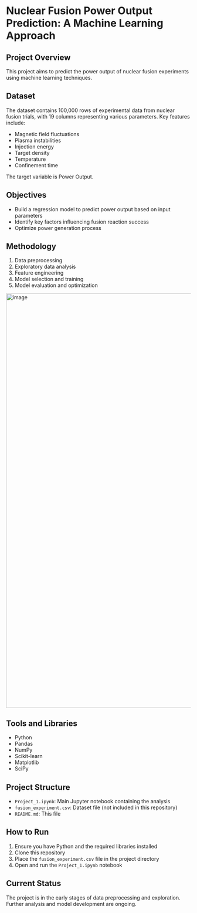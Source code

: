 # Nuclear Fusion Power Output Prediction: A Machine Learning Approach

## Project Overview
This project aims to predict the power output of nuclear fusion experiments using machine learning techniques. 

## Dataset
The dataset contains 100,000 rows of experimental data from nuclear fusion trials, with 19 columns representing various parameters. Key features include:

- Magnetic field fluctuations
- Plasma instabilities
- Injection energy
- Target density
- Temperature
- Confinement time

The target variable is Power Output.

## Objectives
- Build a regression model to predict power output based on input parameters
- Identify key factors influencing fusion reaction success
- Optimize power generation process

## Methodology
1. Data preprocessing
2. Exploratory data analysis
3. Feature engineering
4. Model selection and training
5. Model evaluation and optimization
<img width="1130" alt="image" src="https://github.com/user-attachments/assets/9ed33e19-856f-41eb-8b9d-5dbc0bb223b0" />

## Tools and Libraries
- Python
- Pandas
- NumPy
- Scikit-learn
- Matplotlib
- SciPy

## Project Structure
- `Project_1.ipynb`: Main Jupyter notebook containing the analysis
- `fusion_experiment.csv`: Dataset file (not included in this repository)
- `README.md`: This file

## How to Run
1. Ensure you have Python and the required libraries installed
2. Clone this repository
3. Place the `fusion_experiment.csv` file in the project directory
4. Open and run the `Project_1.ipynb` notebook

## Current Status
The project is in the early stages of data preprocessing and exploration. Further analysis and model development are ongoing.
